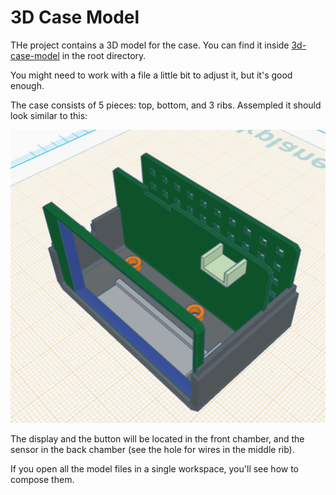 # 3D Case Model

THe project contains a 3D model for the case. You can find it inside [3d-case-model](../3d-case-model) in the root directory.

You might need to work with a file a little bit to adjust it, but it's good enough.

The case consists of 5 pieces: top, bottom, and 3 ribs. Assempled it should look similar to this:

![3D Case Model](./images/3d-model.png)

The display and the button will be located in the front chamber, and the sensor in the back chamber (see the hole for wires in the middle rib).

If you open all the model files in a single workspace, you'll see how to compose them.

